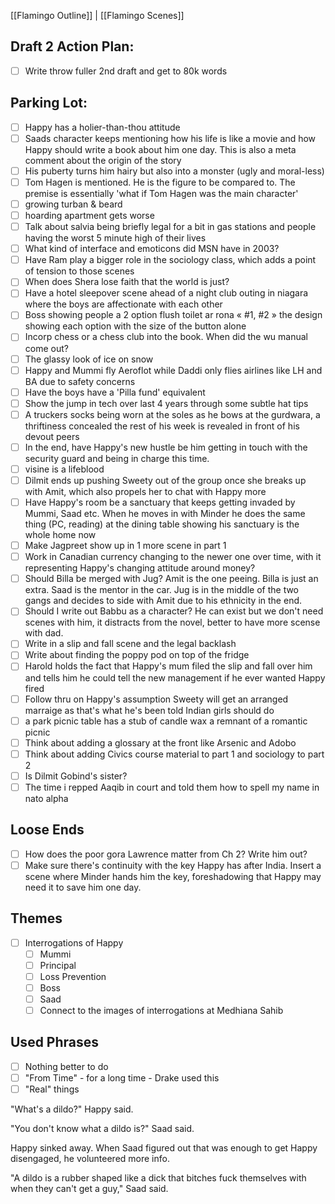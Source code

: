 [[Flamingo Outline]] | [[Flamingo Scenes]]

## Draft 2 Action Plan:
- [ ] Write throw fuller 2nd draft and get to 80k words
## Parking Lot:
- [ ] Happy has a holier-than-thou attitude
- [ ] Saads character keeps mentioning how his life is like a movie and how Happy should write a book about him one day. This is also a meta comment about the origin of the story 
- [ ] His puberty turns him hairy but also into a monster (ugly and moral-less)
- [ ] Tom Hagen is mentioned. He is the figure to be compared to. The premise is essentially 'what if Tom Hagen was the main character'
- [ ] growing turban & beard
- [ ] hoarding apartment gets worse
- [ ] Talk about salvia being briefly legal for a bit in gas stations and people having the worst 5 minute high of their lives
- [ ] What kind of interface and emoticons did MSN have in 2003?
- [ ] Have Ram play a bigger role in the sociology class, which adds a point of tension to those scenes
- [ ] When does Shera lose faith that the world is just?
- [ ] Have a hotel sleepover scene ahead of a night club outing in niagara where the boys are affectionate with each other 
- [ ] Boss showing people a 2 option flush toilet ar rona « #1, #2 » the design showing each option with the size of the button alone
- [ ] Incorp chess or a chess club into the book. When did the wu manual come out?
- [ ] The glassy look of ice on snow
- [ ] Happy and Mummi fly Aeroflot while Daddi only flies airlines like LH and BA due to safety concerns 
- [ ] Have the boys have a 'Pilla fund' equivalent
- [ ] Show the jump in tech over last 4 years through some subtle hat tips
- [ ] A truckers socks being worn at the soles as he bows at the gurdwara, a thriftiness concealed the rest of his week is revealed in front of his devout peers
- [ ] In the end, have Happy's new hustle be him getting in touch with the security guard and being in charge this time.
- [ ] visine is a lifeblood 
- [ ] Dilmit ends up pushing Sweety out of the group once she breaks up with Amit, which also propels her to chat with Happy more
- [ ] Have Happy's room be a sanctuary that keeps getting invaded by Mummi, Saad etc. When he moves in with Minder he does the same thing (PC, reading) at the dining table showing his sanctuary is the whole home now
- [ ] Make Jagpreet show up in 1 more scene in part 1
- [ ] Work in Canadian currency changing to the newer one over time, with it representing Happy's changing attitude around money?
- [ ] Should Billa be merged with Jug? Amit is the one peeing. Billa is just an extra. Saad is the mentor in the car. Jug is in the middle of the two gangs and decides to side with Amit due to his ethnicity in the end.
- [ ] Should I write out Babbu as a character? He can exist but we don't need scenes with him, it distracts from the novel, better to have more scense with dad.
- [ ] Write in a slip and fall scene and the legal backlash
- [ ] Write about finding the poppy pod on top of the fridge
- [ ] Harold holds the fact that Happy's mum filed the slip and fall over him and tells him he could tell the new management if he ever wanted Happy fired
- [ ] Follow thru on Happy's assumption Sweety will get an arranged marraige as that's what he's been told Indian girls should do
- [ ] a park picnic table has a stub of candle wax a remnant of a romantic picnic
- [ ] Think about adding a glossary at the front like Arsenic and Adobo
- [ ] Think about adding Civics course material to part 1 and sociology to part 2
- [ ] Is Dilmit Gobind's sister?
- [ ] The time i repped Aaqib in court and told them how to spell my name in nato alpha

## Loose Ends
- [ ] How does the poor gora Lawrence matter from Ch 2? Write him out?
- [ ] Make sure there's continuity with the key Happy has after India. Insert a scene where Minder hands him the key, foreshadowing that Happy may need it to save him one day.

## Themes
- [ ]  Interrogations of Happy
	- [ ] Mummi
	- [ ] Principal
	- [ ] Loss Prevention
	- [ ] Boss
	- [ ] Saad
	- [ ] Connect to the images of interrogations at Medhiana Sahib
## Used Phrases
- [ ] Nothing better to do 
- [ ] "From Time" - for a long time - Drake used this
- [ ] "Real" things

 "What's a dildo?" Happy said.

"You don't know what a dildo is?" Saad said.

Happy sinked away. When Saad figured out that was enough to get Happy disengaged, he volunteered more info.

"A dildo is a rubber shaped like a dick that bitches fuck themselves with when they can't get a guy," Saad said.